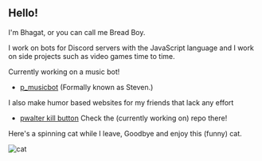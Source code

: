 ## Hello!

I'm Bhagat, or you can call me Bread Boy.

I work on bots for Discord servers with the JavaScript language and I work on side projects such as video games time to time.

Currently working on a music bot!

- [p_musicbot](https://github.com/TechnebunXD/p_musicbot) (Formally known as Steven.)

I also make humor based websites for my friends that lack any effort

- [pwalter kill button](https://github.com/TechnebunXD/pwalter) Check the (currently working on) repo there!

Here's a spinning cat while I leave, Goodbye and enjoy this (funny) cat.

![cat](https://tenor.com/view/cat-spin-spinning-kitty-3d-gif-25662036)




